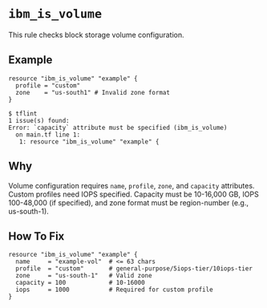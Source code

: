 # `ibm_is_volume`

This rule checks block storage volume configuration.

## Example

```hcl
resource "ibm_is_volume" "example" {
  profile = "custom"
  zone    = "us-south1" # Invalid zone format
}
```

```console
$ tflint
1 issue(s) found:
Error: `capacity` attribute must be specified (ibm_is_volume)
  on main.tf line 1:
   1: resource "ibm_is_volume" "example" {
```

## Why

Volume configuration requires `name`, `profile`, `zone`, and `capacity` attributes. Custom profiles need IOPS specified. Capacity must be 10-16,000 GB, IOPS 100-48,000 (if specified), and zone format must be region-number (e.g., us-south-1).

## How To Fix

```hcl
resource "ibm_is_volume" "example" {
  name     = "example-vol"  # <= 63 chars
  profile  = "custom"       # general-purpose/5iops-tier/10iops-tier
  zone     = "us-south-1"   # Valid zone
  capacity = 100            # 10-16000
  iops     = 1000           # Required for custom profile
}
```